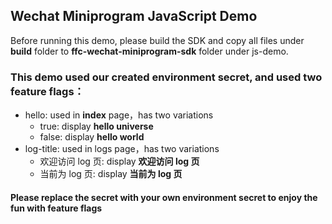 ## Wechat Miniprogram JavaScript Demo

Before running this demo, please build the SDK and copy all files under **build** folder to **ffc-wechat-miniprogram-sdk** folder under js-demo.

### This demo used our created environment secret, and used two feature flags：

- hello: used in **index** page，has two variations
  - true: display **hello universe**
  - false: display **hello world**
- log-title: used in logs page，has two variations
  - 欢迎访问 log 页: display **欢迎访问 log 页**
  - 当前为 log 页: display **当前为 log 页**

#### Please replace the secret with your own environment secret to enjoy the fun with feature flags